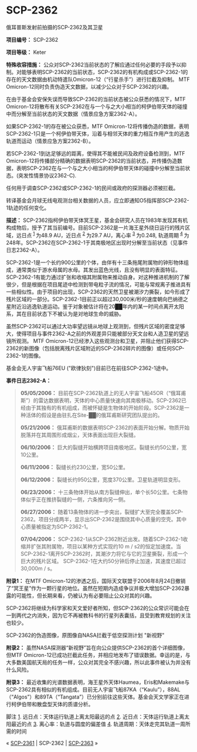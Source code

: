 # SCP-2362
                        




俄耳普斯发射前拍摄的SCP-2362及其卫星



**项目编号：**  SCP-2362

**项目等级：**  Keter

**特殊收容措施：**  公众对SCP-2362当前状态的了解应通过任何必要的手段予以抑制。对能够表明SCP-2362的当前状态，SCP-2362的有机构成或SCP-2362-1的存在的天文数据由机动特遣队Omicron-12（“行星杀手”）进行拦截及抑制。 MTF Omicron-12同时负责伪造天文数据，以减少公众对于SCP-2362的兴趣。

在由于基金会安保失误而导致SCP-2362的当前状态被公众获悉的情况下，MTF Omicron-12将散布有关SCP-2362在与一个与之大小相当的柯伊伯带天体的碰撞中而分解至当前状态的天文数据（情景应急方案2362-A）。

如果SCP-2362-1的存在被公众获悉，MTF Omicron-12将传播伪造的数据，表明SCP-2362-1只是一个柯伊伯带天体，沿着与相邻天体的重力相互作用产生的逃逸轨道而运动（情景应急方案2362-B）。

若SCP-2362-1到达足够远的距离，使得其不能被民间及政府设备检测到，MTF Omicron-12将传播部分精确的数据表明SCP-2362的当前状态，并传播伪造数据，表明SCP-2362在与一个与之大小相当的柯伊伯带天体的碰撞中分解至当前状态。(突发性情景协议2362-C).

任何用于调查SCP-2362或SCP-2362-1的民间或政府的探测器必须被拦截。

转译基金会月球无线电观测台相关数据的人员，应立即通知O5指挥部SCP-2362-1轨迹的任何变化。

**描述：**  SCP-2362指柯伊伯带天体冥王星，基金会研究人员在1983年发现其有机构成物后，授予了其当前编号。目前SCP-2362是一片海王星外绕日运行的残片区域，远日点<sup class='footnoteref'>
 <a shape='rect' class='footnoteref' id='footnoteref-1' href='javascript:;' onclick='WIKIDOT.page.utils.scrollToReference(&apos;footnote-1&apos;)'>1</a>
</sup>为48.9 AU，近日点<sup class='footnoteref'>
 <a shape='rect' class='footnoteref' id='footnoteref-2' href='javascript:;' onclick='WIKIDOT.page.utils.scrollToReference(&apos;footnote-2&apos;)'>2</a>
</sup>为29.7 AU，离心率<sup class='footnoteref'>
 <a shape='rect' class='footnoteref' id='footnoteref-3' href='javascript:;' onclick='WIKIDOT.page.utils.scrollToReference(&apos;footnote-3&apos;)'>3</a>
</sup>为0.248, 轨道周期<sup class='footnoteref'>
 <a shape='rect' class='footnoteref' id='footnoteref-4' href='javascript:;' onclick='WIKIDOT.page.utils.scrollToReference(&apos;footnote-4&apos;)'>4</a>
</sup>为248年。SCP-2362在SCP-2362-1于其南极地区出现时分解至当前状态（见事件日志2362-A）。

SCP-2362-1是一个长约900公里的个体，由伴有十三条拖尾附属物的钟形物体组成，通常类似于游水母属的水母。其发出蓝色光线，且没有明显的表面特征。SCP-2362-1有能力通过扩张和收缩其附属物来推动自身。对这种推进机制的了解很少，但是根据在项目尾迹中检测到带电粒子流的情况，可能与常规离子推进具有一些相似性。由于项目的出现，SCP-2362的天然卫星被潮汐力撕裂，如今形成了残片区域的一部分。SCP-2362-1目前正以超过30,000米/秒的速度朝向巴纳德之星附近沿逃逸轨道运动。鉴于对象被估计将在20██年内的某一时间点离开太阳系，其在目前状态下不被认为是对地球生命的威胁。

虽然SCP-2362可以通过大功率望远镜从地球上观测到，但残片区域的密度足够大，使得项目与事件2362-A之前的外观差异只能被部分天文台和人造卫星的望远镜所观测。 MTF Omicron-12已经渗入这些观测台和卫星，并阻止他们获得SCP-2362的新图像（包括脱离残片区域附近的SCP-2362碎片的图像）或任何SCP-2362-1的图像。

基金会无人宇宙飞船76EU ("欧律狄刻")目前已在前往SCP-2362-1途中。

**事件日志2362-A：** 


> **05/05/2006：**  目前在SCP-2362轨道上的无人宇宙飞船45OR（“俄耳甫斯”）的雷达数据表明，天体的中心质量快速向其南极移动。SCP-2362已经由于其独有的有机组成，而被怀疑是生物体的开始阶段。SCP-2362是一种活体的假设是由驻扎在Site-██的俄耳甫斯研究团队提出的。
> 
> **05/21/2006：**  俄耳甫斯的数据表明SCP-2362的表面开始分解。物质开始脱落并在其周围形成烟尘，天体表面出现巨大裂缝。
> 
> **06/10/2006：**  巨大的裂缝开始横跨项目南极地区。裂缝长约50公里，宽10公里。
> 
> **06/11/2006：**  裂缝长约230公里，宽50公里。
> 
> **06/12/2006：**  裂缝长约950公里，宽度370公里。卫星轨道明显变形。
> 
> **06/23/2006：**  十三条物体开始从南方裂缝伸出，单个长50公里。七条物体似乎正在推挤裂缝的一侧，六条推向另一侧。
> 
> **06/27/2006：**  随着13条物体的进一步突出，裂缝扩大至完全覆盖SCP-2362。项目分成两半，显示出SCP-2362是围绕其中心质量的空壳。其中心质量被指定为SCP-2362-1。
> 
> **07/04/2006：**  SCP-2362-1从SCP-2362附近出发。随着SCP-2362-1收缩并扩张其附属物，项目以某种方式实现约10 m / s2的恒定加速度。当SCP-2362-1离开SCP-2362时，其潮汐力将它与它的卫星撕裂，形成一个巨大的残片区域。 SCP-2362-1在大约50分钟后停止加速，其速度已超过30,000m / s。
> 

**附录1：**  在MTF Omicron-12的渗透之后，国际天文联盟于2006年8月24日撤销了“冥王星”作为一颗行星的地位。虽然在短期内造成争议并极大增加SCP-2362暴露的可能性，但长期来看，仍被认为有必要阻止公众对其的兴趣。

SCP-2362将继续为科学家和天文爱好者所知，但SCP-2362的公众常识可能会在一到两代之内消失，因为它不再被教科书的行星列表囊括，且受到教育规划的关注也较少。



SCP-2362的伪造图像，原图像自NASA拦截于低空探测计划 "新视野"



**附录2：**  虽然NASA探测器“新视野”旨在向公众提供SCP-2362的首个详细图像，但MTF Omicron-12已成功拦截此任务，并相应地发布了错误数据。幸运的是，与大多数美国航天局的任务一样，公众对其完全不感兴趣，所以此事件被认为并没有什么风险。

**附录3：**  最近收集的光谱数据表明，海王星外天体Haumea，Eris和Makemake与SCP-2362具有相似的有机组成。目前无人宇宙飞船87KA（“Kaulu”），88AL（“Algos”）和89TA（“Tangata”）已分别前往这些天体。基金会天文学家正在进行柯伊伯带和散盘型天体的质谱分析。


脚注
<a shape='rect' href='javascript:;' onclick='WIKIDOT.page.utils.scrollToReference(&apos;footnoteref-1&apos;)'>1</a>. 远日点：天体运行轨道上离太阳最远的点
<a shape='rect' href='javascript:;' onclick='WIKIDOT.page.utils.scrollToReference(&apos;footnoteref-2&apos;)'>2</a>. 近日点：天体运行轨道上离太阳最近的点
<a shape='rect' href='javascript:;' onclick='WIKIDOT.page.utils.scrollToReference(&apos;footnoteref-3&apos;)'>3</a>. 离心率：轨道与圆度的偏差值
<a shape='rect' href='javascript:;' onclick='WIKIDOT.page.utils.scrollToReference(&apos;footnoteref-4&apos;)'>4</a>. 轨道周期：天体走完其轨道一周所需的时间



« [SCP-2361](/scp-2361) | SCP-2362 | <a shape='rect' class='newpage' href='/scp-2363'>SCP-2363</a> »





                    